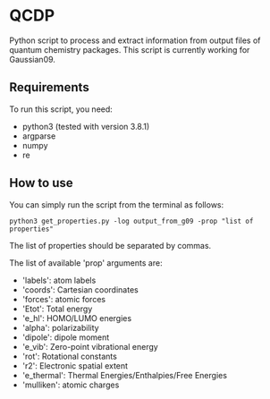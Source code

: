 # QCDP

Python script to process and extract information from output files of quantum chemistry packages.
This script is currently working for Gaussian09.

## Requirements

To run this script, you need:

- python3 (tested with version 3.8.1)
- argparse
- numpy
- re

## How to use

You can simply run the script from the terminal as follows:

```
python3 get_properties.py -log output_from_g09 -prop "list of properties"
```

The list of properties should be separated by commas.

The list of available 'prop' arguments are:

- 'labels': atom labels
- 'coords': Cartesian coordinates
- 'forces': atomic forces
- 'Etot': Total energy
- 'e_hl': HOMO/LUMO energies
- 'alpha': polarizability
- 'dipole': dipole moment
- 'e_vib': Zero-point vibrational energy
- 'rot': Rotational constants
- 'r2': Electronic spatial extent
- 'e_thermal': Thermal Energies/Enthalpies/Free Energies
- 'mulliken': atomic charges

